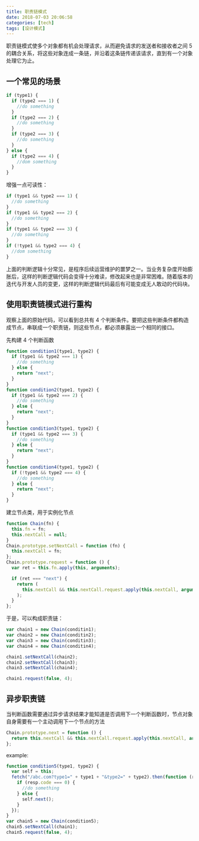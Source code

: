 ```yaml
---
title: 职责链模式
date: 2018-07-03 20:06:58
categories: [tech]
tags: [设计模式]
---
```


职责链模式使多个对象都有机会处理请求，从而避免请求的发送者和接收者之间 5 的耦合关系，将这些对象连成一条链，并沿着这条链传递该请求，直到有一个对象处理它为止。
<escape><!-- more --></escape>

## 一个常见的场景

```javascript
if (type1) {
  if (type2 === 1) {
    //do something
  }
  if (type2 === 2) {
    //do something
  }
  if (type2 === 3) {
    //do something
  }
} else {
  if (type2 === 4) {
    //dom something
  }
}
```

增强一点可读性：

```javascript
if (type1 && type2 === 1) {
  //do something
}
if (type1 && type2 === 2) {
  //do something
}
if (type1 && type2 === 3) {
  //do something
}
if (!type1 && type2 === 4) {
  //dom something
}
```

上面的判断逻辑十分常见，是程序后续运营维护的噩梦之一。当业务复杂度开始膨胀后，这样的判断逻辑代码会变得十分难读，修改起来也是非常困难。随着版本的迭代与开发人员的变更，这样的判断逻辑代码最后有可能变成无人敢动的代码块。

## 使用职责链模式进行重构

观察上面的原始代码，可以看到总共有 4 个判断条件。要把这些判断条件都构造成节点，串联成一个职责链，则这些节点，都必须暴露出一个相同的接口。

先构建 4 个判断函数

```javascript
function condition1(type1, type2) {
  if (type1 && type2 === 1) {
    //do something
  } else {
    return "next";
  }
}
function condition2(type1, type2) {
  if (type1 && type2 === 2) {
    //do something
  } else {
    return "next";
  }
}
function condition3(type1, type2) {
  if (type1 && type2 === 3) {
    //do something
  } else {
    return "next";
  }
}
function condition4(type1, type2) {
  if (!type1 && type2 === 4) {
    //do something
  } else {
    return "next";
  }
}
```

建立节点类，用于实例化节点

```javascript
function Chain(fn) {
  this.fn = fn;
  this.nextCall = null;
}
Chain.prototype.setNextCall = function (fn) {
  this.nextCall = fn;
};
Chain.prototype.request = function () {
  var ret = this.fn.apply(this, arguments);

  if (ret === "next") {
    return (
      this.nextCall && this.nextCall.request.apply(this.nextCall, arguments)
    );
  }
};
```

于是，可以构成职责链：

```javascript
var chain1 = new Chain(conditin1);
var chain2 = new Chain(conditin2);
var chain3 = new Chain(conditin3);
var chain4 = new Chain(conditin4);

chain1.setNextCall(chain2);
chain2.setNextCall(chain3);
chain3.setNextCall(chain4);

chain1.request(false, 4);
```

## 异步职责链

当判断函数需要通过异步请求结果才能知道是否调用下一个判断函数时，节点对象自身需要有一个主动调用下一个节点的方法

```javascript
Chain.prototype.next = function () {
  return this.nextCall && this.nextCall.request.apply(this.nextCall, arguments);
};
```

example:

```javascript
function condition5(type1, type2) {
  var self = this;
  fetch("/abc.com?type1=" + type1 + "&type2=" + type2).then(function (resp) {
    if (resp.code === 0) {
      //do something
    } else {
      self.next();
    }
  });
}
var chain5 = new Chain(condition5);
chain5.setNextCall(chain1);
chain5.request(false, 4);
```
